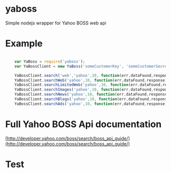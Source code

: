 yaboss
======

Simple nodejs wrapper for Yahoo BOSS web api


Example
======

```javascript

    var YaBoss = require('yaboss');
    var YaBossClient = new YaBoss('someCustomerKey', 'someCustomerSecret');

    YaBossClient.search('web','yahoo',10, function(err,dataFound,response){...});
    YaBossClient.searchWeb('yahoo',10, function(err,dataFound,response){...});
    YaBossClient.searchLimitedWeb('yahoo',10, function(err,dataFound,response){...});
    YaBossClient.searchImages('yahoo',10, function(err,dataFound,response){...});
    YaBossClient.searchNews('yahoo',10, function(err,dataFound,response){...});
    YaBossClient.searchBlogs('yahoo',10, function(err,dataFound,response){...});
    YaBossClient.searchAds('yahoo',10, function(err,dataFound,response){...});


```

Full Yahoo BOSS Api documentation
======

[http://developer.yahoo.com/boss/search/boss_api_guide/](http://developer.yahoo.com/boss/search/boss_api_guide/)


Test
======

